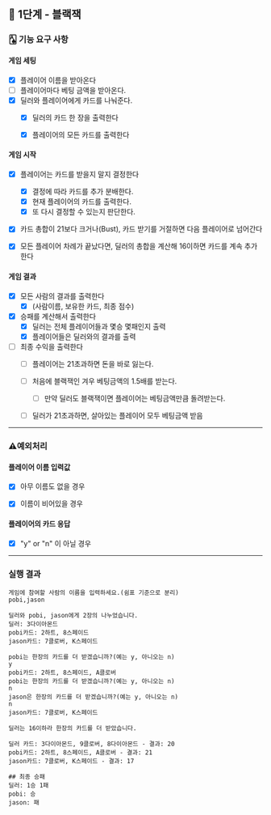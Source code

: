 ## 🚀 1단계 - 블랙잭
### 🂡 기능 요구 사항

#### 게임 세팅

- [x] 플레이어 이름을 받아온다  
- [ ] 플레이어마다 베팅 금액을 받아온다.
- [x] 딜러와 플레이어에게 카드를 나눠준다. 
  - [x] 딜러의 카드 한 장을 출력한다  
  - [x] 플레이어의 모든 카드를 출력한다  




#### 게임 시작

- [x] 플레이어는 카드를 받을지 말지 결정한다  
  - [x] 결정에 따라 카드를 추가 분배한다.
  - [x] 현재 플레이어의 카드를 출력한다.
  - [x] 또 다시 결정할 수 있는지 판단한다.

- [x] 카드 총합이 21보다 크거나(Bust), 카드 받기를 거절하면 다음 플레이어로 넘어간다  

- [x] 모든 플레이어 차례가 끝났다면, 딜러의 총합을 계산해 16이하면 카드를 계속 추가한다  



#### 게임 결과

- [x] 모든 사람의 결과를 출력한다  
  - [x] (사람이름, 보유한 카드, 최종 점수)
- [x] 승패를 계산해서 출력한다 
  - [x] 딜러는 전체 플레이어들과 몇승 몇패인지 출력
  - [x] 플레이어들은 딜러와의 결과를 출력
- [ ] 최종 수익을 출력한다
  - [ ] 플레이어는 21초과하면 돈을 바로 잃는다.
  - [ ] 처음에 블랙잭인 겨우 베팅금액의 1.5배를 받는다.
    - [ ] 만약 딜러도 블랙잭이면 플레이어는 베팅금액만큼 돌려받는다.

  - [ ] 딜러가 21초과하면, 살아있는 플레이어 모두 베팅금액 받음


---

### ⚠️예외처리

#### 플레이어 이름 입력값

- [x] 아무 이름도 없을 경우
- [x] 이름이 비어있을 경우



#### 플레이어의 카드 응답

- [x] "y" or "n" 이 아닐 경우



---

### 실행 결과

```
게임에 참여할 사람의 이름을 입력하세요.(쉼표 기준으로 분리)
pobi,jason

딜러와 pobi, jason에게 2장의 나누었습니다.
딜러: 3다이아몬드
pobi카드: 2하트, 8스페이드
jason카드: 7클로버, K스페이드

pobi는 한장의 카드를 더 받겠습니까?(예는 y, 아니오는 n)
y
pobi카드: 2하트, 8스페이드, A클로버
pobi는 한장의 카드를 더 받겠습니까?(예는 y, 아니오는 n)
n
jason은 한장의 카드를 더 받겠습니까?(예는 y, 아니오는 n)
n
jason카드: 7클로버, K스페이드

딜러는 16이하라 한장의 카드를 더 받았습니다.

딜러 카드: 3다이아몬드, 9클로버, 8다이아몬드 - 결과: 20
pobi카드: 2하트, 8스페이드, A클로버 - 결과: 21
jason카드: 7클로버, K스페이드 - 결과: 17

## 최종 승패
딜러: 1승 1패
pobi: 승
jason: 패
```

